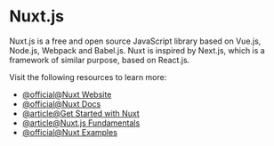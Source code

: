 # Nuxt.js

Nuxt.js is a free and open source JavaScript library based on Vue.js, Node.js, Webpack and Babel.js. Nuxt is inspired by Next.js, which is a framework of similar purpose, based on React.js.

Visit the following resources to learn more:

- [@official@Nuxt Website](https://nuxt.com/)
- [@official@Nuxt Docs](https://nuxt.com/docs/getting-started/introduction)
- [@article@Get Started with Nuxt](https://explorers.netlify.com/learn/get-started-with-nuxt)
- [@article@Nuxt.js Fundamentals](https://vueschool.io/courses/nuxtjs-fundamentals)
- [@official@Nuxt Examples](https://nuxt.com/docs/examples/essentials/hello-world)
